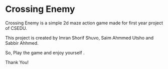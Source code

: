 # Crossing Enemy

Crossing Enemy is a simple 2d maze action game made for first year project of CSEDU.

This project is created by Imran Shorif Shuvo, Saim Ahmmed Utsho and Sabbir Ahhmed. 

So, Play the game and enjoy yourself . 

Thank You!
